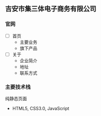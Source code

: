 ## 吉安市集三体电子商务有限公司

### 官网

+ [ ] 首页
    - 主要业务
    - 旗下产品
+ [ ] 关于
    - 企业简介
    - 地址
    - 联系方式

### 主要技术栈
纯静态页面

+ HTML5, CSS3.0, JavaScript